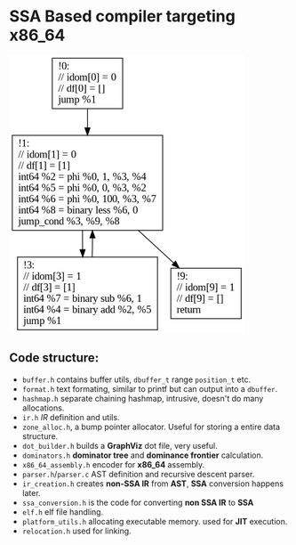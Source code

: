 # SSA Based compiler targeting x86_64


![IR dot image](https://github.com/kuterd/mcompiler/blob/master/ir_example.png?raw=true)

## Code structure:
 * `buffer.h` contains buffer utils, `dbuffer_t` range `position_t` etc.
 * `format.h` text formating, similar to printf but can output into a `dbuffer`.
 * `hashmap.h` separate chaining hashmap, intrusive, doesn't do many allocations.
 * `ir.h` *IR* definition and utils.
 * `zone_alloc.h`, a bump pointer allocator. Useful for storing a entire data structure.
 * `dot_builder.h` builds a **GraphViz** dot file, very useful.
 * `dominators.h` **dominator tree** and **dominance frontier** calculation.
 * `x86_64_assembly.h` encoder for **x86_64** assembly.
 * `parser.h`/`parser.c` AST definition and recursive descent parser.
 * `ir_creation.h` creates **non-SSA IR** from **AST**, **SSA** conversion happens later.
 * `ssa_conversion.h` is the code for converting **non SSA IR** to **SSA**
 * `elf.h` elf file handling.
 * `platform_utils.h` allocating executable memory. used for **JIT** execution.
 * `relocation.h` used for linking. 

